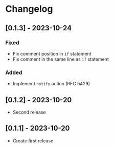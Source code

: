 # Changelog

## [0.1.3] - 2023-10-24

### Fixed

- Fix comment position in `if` statement
- Fix comment in the same line as `if` statement

### Added

- Implement `notify` action (RFC 5429)

## [0.1.2] - 2023-10-20

- Second release

## [0.1.1] - 2023-10-20

- Create first release
